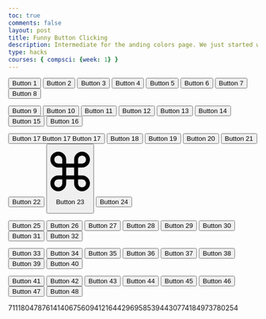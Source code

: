 ```yaml
---
toc: true
comments: false
layout: post
title: Funny Button Clicking
description: Intermediate for the anding colors page. We just started with 48 buttons, have fun clicking them all!
type: hacks
courses: { compsci: {week: 1} }
---
```





<div class="button-container">
  <!-- Row 1 -->
  <button class="button button-30" onclick="buttonClicked(1)">Button 1</button>
  <button class="button button-49" onclick="buttonClicked(2)">Button 2</button>
  <button class="button button-53" onclick="buttonClicked(3)">Button 3</button>
  <button class="button button-57" onclick="buttonClicked(4)">Button 4</button>
  <button class="button button-73" onclick="buttonClicked(5)">Button 5</button>
  <button class="button button-85" onclick="buttonClicked(6)">Button 6</button>
  <button class="button button-89" onclick="buttonClicked(7)">Button 7</button>
  <button class="button button-90 bn" onclick="buttonClicked(8)">Button 8</button>

  <!-- Row 2 -->
  <button class="button button-91" onclick="buttonClicked(9)">Button 9</button>
  <button class="button button-92" onclick="buttonClicked(10)">Button 10</button>
  <button class="button animated-button" onclick="buttonClicked(11)">Button 11</button>
  <button class="button button-94" onclick="buttonClicked(12)"><span></span>
  <span></span>
  <span></span>
  <span></span>
  <span>Button 12</span></button>
  <button class="button button-95" onclick="buttonClicked(13)">Button 13</button>
  <button class="button btn" onclick="buttonClicked(14)">Button 14</button>
  <button class="button button-97" onclick="buttonClicked(15)">Button 15</button>
  <button class="button bubbly-button" onclick="buttonClicked(16)">Button 16</button>

  <!-- Row 3 -->
  <button class="button btn1" onclick="buttonClicked(17)"><span class="text">Button 17</span>
  <span class="flip-front">Button 17</span>
  <span class="flip-back">Button 17</span></button>
  <button class="button play-btn" onclick="buttonClicked(18)">Button 18</button>
  <button class="button bttn" onclick="buttonClicked(19)">Button 19</button>
  <button class="button blob-btn" onclick="buttonClicked(20)">Button 20
    <span class="blob-btn__inner">
      <span class="blob-btn__blobs">
        <span class="blob-btn__blob"></span>
        <span class="blob-btn__blob"></span>
        <span class="blob-btn__blob"></span>
        <span class="blob-btn__blob"></span>
      </span>
    </span></button>
  <button class="button plus" onclick="buttonClicked(21)">Button 21</button>
  <button class="button btn2" onclick="buttonClicked(22)">Button 22</button>
  <button class="button-100">
  <div class="button-100__content">
    <div class="button-100__icon">
      <svg version="1.1" id="Capa_1" xmlns="http://www.w3.org/2000/svg" xmlns:xlink="http://www.w3.org/1999/xlink" x="0px" y="0px"
         width="80px" height="80px" viewBox="0 0 80 80" style="enable-background:new 0 0 80 80;" xml:space="preserve">
        <g>
          <path d="M64,48L64,48h-8V32h8c8.836,0,16-7.164,16-16S72.836,0,64,0c-8.837,0-16,7.164-16,16v8H32v-8c0-8.836-7.164-16-16-16
            S0,7.164,0,16s7.164,16,16,16h8v16h-8l0,0l0,0C7.164,48,0,55.164,0,64s7.164,16,16,16c8.837,0,16-7.164,16-16l0,0v-8h16v7.98
            c0,0.008-0.001,0.014-0.001,0.02c0,8.836,7.164,16,16,16s16-7.164,16-16S72.836,48.002,64,48z M64,8c4.418,0,8,3.582,8,8
            s-3.582,8-8,8h-8v-8C56,11.582,59.582,8,64,8z M8,16c0-4.418,3.582-8,8-8s8,3.582,8,8v8h-8C11.582,24,8,20.417,8,16z M16,72
            c-4.418,0-8-3.582-8-8s3.582-8,8-8l0,0h8v8C24,68.418,20.418,72,16,72z M32,48V32h16v16H32z M64,72c-4.418,0-8-3.582-8-8l0,0v-8
            h7.999c4.418,0,8,3.582,8,8S68.418,72,64,72z"/>
        </g>
        <g>
        </g>
        <g>
        </g>
        <g>
        </g>
        <g>
        </g>
        <g>
        </g>
        <g>
        </g>
        <g>
        </g>
        <g>
        </g>
        <g>
        </g>
        <g>
        </g>
        <g>
        </g>
        <g>
        </g>
        <g>
        </g>
        <g>
        </g>
        <g>
        </g>
        </svg>
      </div>
      <p class="button-100__text" onclick="buttonClicked(23)">Button 23</p>
    </div>
  </button>
  <button class="button butto" onclick="buttonClicked(24)">Button 24</button>

  <!-- Row 4 -->
  <button class="button glowbutton" onclick="buttonClicked(25)">Button 25</button>
  <button class="button btn3" onclick="buttonClicked(26)">Button 26</button>
  <button class="button ui-btn" onclick="buttonClicked(27)"><span>Button 27</span></button>
  <button class="button botao" onclick="buttonClicked(28)">Button 28</button>
  <button class="button button-102" onclick="buttonClicked(29)">Button 29</button>
  <button class="button button-103" onclick="buttonClicked(30)">Button 30</button>
  <button class="button button-104" onclick="buttonClicked(31)">Button 31</button>
  <button class="button button-86" onclick="buttonClicked(32)">Button 32</button>

  <!-- Row 5 -->
  <button class="button d-1" onclick="buttonClicked(33)">Button 33</button>
  <button class="button button-105" onclick="buttonClicked(34)">Button 34</button>
  <button class="button button-106" onclick="buttonClicked(35)">Button 35</button>
  <button class="button btn5 btn5--stripe btn5--radius" onclick="buttonClicked(36)">Button 36</button>
  <button class="button button-107" onclick="buttonClicked(37)">Button 37</button>
  <button class="button btn7 red" onclick="buttonClicked(38)">Button 38</button>
  <button class="button button-85" onclick="buttonClicked(39)">Button 39</button>
  <button class="button button-92" onclick="buttonClicked(40)">Button 40</button>

  <!-- Row 6 -->
  <button class="button button-53" onclick="buttonClicked(41)">Button 41</button>
  <button class="button button-90 bn" onclick="buttonClicked(42)">Button 42</button>
  <button class="button button-91" onclick="buttonClicked(43)">Button 43</button>
  <button class="button button-89" onclick="buttonClicked(44)">Button 44</button>
  <button class="button button-49" onclick="buttonClicked(45)">Button 45</button>
  <button class="button button-73" onclick="buttonClicked(46)">Button 46</button>
  <button class="button button-94" onclick="buttonClicked(47)"><span></span>
  <span></span>
  <span></span>
  <span></span>
  <span>Button 47</span></button>
  <button class="button button-30" onclick="buttonClicked(48)">Button 48</button>
</div>

<p class="hidden">711180478761414067560941216442969585394430774184973780254</p>

<script src="../../../assets/js/buttonclick.js" type="text/javascript"></script>
